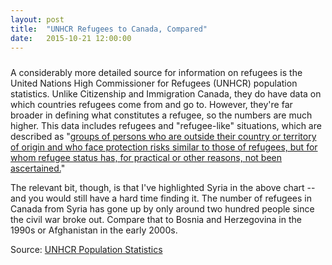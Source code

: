```yaml
---
layout: post
title:  "UNHCR Refugees to Canada, Compared"
date:   2015-10-21 12:00:00
---
```


<div id="unhcrChart"></div>
<div id="unhcrTip">
  <p id="tipTop"><strong><span id="tipCountry"></span></strong></p>
	<p class="tipInfo"><span id="tipRefugees"></span></p>
</div>

A considerably more detailed source for information on refugees is the United Nations High Commissioner for Refugees (UNHCR) population statistics. Unlike Citizenship and Immigration Canada, they do have data on which countries refugees come from and go to. However, they're far broader in defining what constitutes a refugee, so the numbers are much higher. This data includes refugees and "refugee-like" situations, which are described as "[groups of persons who are outside their country or territory of origin and who face protection risks similar to those of refugees, but for whom refugee status has, for practical or other reasons, not been ascertained.](http://www.unhcr.org/45c06c662.html)"

The relevant bit, though, is that I've highlighted Syria in the above chart -- and you would still have a hard time finding it. The number of refugees in Canada from Syria has gone up by only around two hundred people since the civil war broke out. Compare that to Bosnia and Herzegovina in the 1990s or Afghanistan in the early 2000s.

Source: [UNHCR Population Statistics](http://popstats.unhcr.org/en/overview)


<style>

#unhcrChart text {
  font-size: 10px;
}
#unhcrChart .axis path,
#unhcrChart .axis line {
  fill: none;
  stroke: #000;
  shape-rendering: crispEdges;
}

#unhcrChart .axis--y path {
  display: none;
}

#unhcrChart .data {
  fill: none;
  stroke: rgba(100, 100, 100, 0.4);
  stroke-linejoin: round;
  stroke-linecap: round;
  stroke-width: 1.5px;
}

#unhcrChart .budget--hover {
  stroke: #000 !important;
}

#unhcrChart .syria {
  stroke: #d6191f;
}

#unhcrChart .focus text {
  text-anchor: middle;
  text-shadow: 0 1px 0 #fff, 1px 0 0 #fff, 0 -1px 0 #fff, -1px 0 0 #fff;
}

#unhcrChart .voronoi path {
  fill: none;
  pointer-events: all;
}

#unhcrChart .voronoi--show path {
  stroke: red;
  stroke-opacity: .2;
}

#unhcrTip {
	display: block;
	margin-bottom: 15px;
  pointer-events: none;
	text-align: center;
}

#unhcrTip #tipTop {
	font-size: 24px;
  margin-bottom: 10px !important;
}

#unhcrTip .tipInfo {
  font-size: 12px;
  margin: 0;
}

.hidden {
	display: none;
}

</style>

<script>

unhcrChart();

function unhcrChart() {
  var years,
      yearFormat = d3.time.format("%Y");
			
	var numFormat = d3.format(",.0");

  var margin = {top: 10, right: 20, bottom: 30, left: 50},
      width = 740 - margin.left - margin.right,
      height = 500 - margin.top - margin.bottom;

  var x = d3.time.scale()
      .range([0, width]);

  var y = d3.scale.linear()
      .range([height, 0]);

  var voronoi = d3.geom.voronoi()
      .x(function(d) { return x(d.date); })
      .y(function(d) { return y(d.value); })
      .clipExtent([[-margin.left, -margin.top], [width + margin.right, height + margin.bottom]]);

  var line = d3.svg.line()
      .x(function(d) { return x(d.date); })
      .y(function(d) { return y(d.value); });

  var svg = d3.select("#unhcrChart").append("svg")
      .attr("class", "budgetPlotted")
      .attr("width", width + margin.left + margin.right)
      .attr("height", height + margin.top + margin.bottom)
    .append("g")
      .attr("transform", "translate(" + margin.left + "," + margin.top + ")");

  d3.csv("{{ site.baseurl }}/data/2015/10/21/unhcr_refugees.csv", type, function(error, data) {
    x.domain(d3.extent(years));
    y.domain([d3.min(data, function(c) { 
        return d3.min(c.values, function(d) { return d.value; }); 
      }),
			d3.max(data, function(c) {
	      return d3.max(c.values, function(d) { return d.value; }); 
	    })]).nice();

    svg.append("g")
        .attr("class", "axis axis--x")
        .attr("transform", "translate(0," + height + ")")
        .call(d3.svg.axis()
          .scale(x)
          .orient("bottom"));

    svg.append("g")
        .attr("class", "axis axis--y")
        .call(d3.svg.axis()
          .scale(y)
          .orient("left"));

    svg.append("g")
      .selectAll("path")
        .data(data)
      .enter().append("path")
        .attr("d", function(d) { d.line = this; return line(d.values); })
				.attr("class", function(d) {
					if (d.name === "Syrian Arab Rep.") {
						console.log("syria");
						return "data syria";
					} else {
						return "data";
					}
				});

    var focus = svg.append("g")
        .attr("transform", "translate(-100,-100)")
        .attr("class", "focus");

    focus.append("circle")
        .attr("r", 3.5);

    focus.append("text")
        .attr("y", -10);

    var voronoiGroup = svg.append("g")
        .attr("class", "voronoi");

    voronoiGroup.selectAll("path")
      .data(voronoi(d3.nest()
        .key(function(d) { return x(d.date) + "," + y(d.value); })
        .rollup(function(v) { return v[0]; })
        .entries(d3.merge(data.map(function(d) { return d.values; })))
        .map(function(d) { return d.values; })))
      .enter().append("path")
        .attr("d", function(d) { return "M" + d.join("L") + "Z"; })
        .datum(function(d) { return d.point; })
        .on("mouseover", mouseover)
        .on("mouseout", mouseout);

    function mouseover(d) {
      d3.select("#unhcrTip").select("#tipCountry")
				.text(d.budget.name + " " + d.date.getFullYear());
				
      d3.select("#unhcrTip").select("#tipRefugees")
				.text(numFormat(Math.abs(d.value)) + " refugees");

      d3.select(d.budget.line).classed("budget--hover", true);
      d.budget.line.parentNode.appendChild(d.budget.line);
      focus.attr("transform", "translate(" + x(d.date) + "," + y(d.value) + ")");
    }

    function mouseout(d) {
      d3.select(d.budget.line).classed("budget--hover", false);
      focus.attr("transform", "translate(-100,-100)");
    }
  });

  function type(d, i) {
    if (!i) years = Object.keys(d).map(yearFormat.parse).filter(Number);
    var budget = {
      name: d.Origin,
      values: null
    };
    budget.values = years.map(function(m) {
      return {
        budget: budget,
        date: m,
        value: (+d[yearFormat(m)])
      };
    });
    return budget;
  }
}

</script>